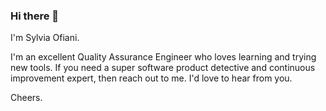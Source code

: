 ### Hi there 👋

I'm Sylvia Ofiani.

I'm an excellent Quality Assurance Engineer who loves learning and trying new tools. If you need a super software product detective and continuous improvement expert, then reach out to me. I'd love to hear from you.

Cheers.
